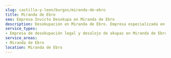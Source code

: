 ```yaml
---
slug: castilla-y-leon/burgos/miranda-de-ebro
title: Miranda de Ebro
seo: Empresa Invicto Desokupa en Miranda de Ebro
description: Desokupación en Miranda de Ebro. Empresa especializada en okupas. Mediación legal y desalojo express. Presupuesto gratuito.
service_types:
- Empresa de desokupación legal y desalojo de okupas en Miranda de Ebro
service_areas:
- Miranda de Ebro
location: Miranda de Ebro
---
```

